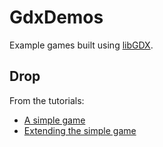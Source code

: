 # GdxDemos
Example games built using [libGDX](https://github.com/libgdx/libgdx).

## Drop
From the tutorials:
- [A simple game](https://github.com/libgdx/libgdx/wiki/A-simple-game)
- [Extending the simple game](https://github.com/libgdx/libgdx/wiki/Extending-the-simple-game)
